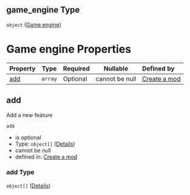 ## game_engine Type

`object` ([Game engine](generic-properties-game-engine.md))

# Game engine Properties

| Property    | Type    | Required | Nullable       | Defined by                                                                                                                                              |
| :---------- | ------- | -------- | -------------- | :------------------------------------------------------------------------------------------------------------------------------------------------------ |
| [add](#add) | `array` | Optional | cannot be null | [Create a mod](generic-properties-game-engine-properties-add.md "http&#x3A;//www.city-game-studio.com/mod.json#/properties/game_engine/properties/add") |

## add

Add a new feature


`add`

-   is optional
-   Type: `object[]` ([Details](generic-properties-game-engine-properties-add-items.md))
-   cannot be null
-   defined in: [Create a mod](generic-properties-game-engine-properties-add.md "http&#x3A;//www.city-game-studio.com/mod.json#/properties/game_engine/properties/add")

### add Type

`object[]` ([Details](generic-properties-game-engine-properties-add-items.md))
